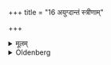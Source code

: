 +++
title = "16 अयुग्दान्तं स्त्रीणाम्"

+++

<details><summary>मूलम्</summary>

अयुग्दान्तं स्त्रीणाम् १६
</details>

<details><summary>Oldenberg</summary>

16. (He should give a name with) an odd (number of syllables), ending in -dā, to girls.
</details>
